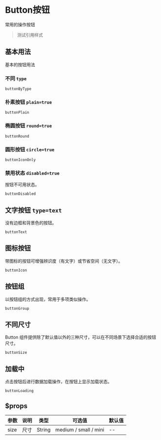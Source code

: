 
# Button按钮  
常用的操作按钮

> 测试引用样式

## 基本用法  
基本的按钮用法

### 不同 `type`  

```widget
buttonByType
```
### 朴素按钮  `plain=true`  


```widget
buttonPlain
```

### 椭圆按钮  `round=true`  

```widget
buttonRound
```

### 圆形按钮 `circle=true`  

```widget
buttonIconOnly
```


### 禁用状态 `disabled=true`  
按钮不可用状态。  

```widget
buttonDisabled
```
## 文字按钮 `type=text`  
没有边框和背景色的按钮。  

```widget
buttonText
```

## 图标按钮  
带图标的按钮可增强辨识度（有文字）或节省空间（无文字）。  

```widget
buttonIcon
```

## 按钮组  
以按钮组的方式出现，常用于多项类似操作。  

```widget
buttonGroup
```
## 不同尺寸  
Button 组件提供除了默认值以外的三种尺寸，可以在不同场景下选择合适的按钮尺寸。  

```widget
buttonSize
```

## 加载中  
点击按钮后进行数据加载操作，在按钮上显示加载状态。  

```widget
buttonLoading
```



## $props   

参数 | 说明 | 类型 | 可选值 | 默认值
--- |---|---|---|---
size | 尺寸 | String | medium / small / mini | --


```